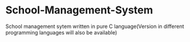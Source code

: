 # School-Management-System
School management sytem written in pure C language(Version in different programming languages will also be available)
